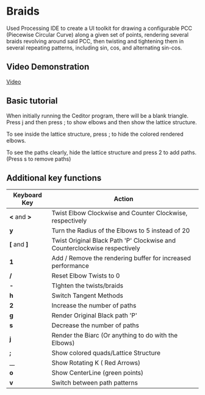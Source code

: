 # Braids
Used Processing IDE to create a UI toolkit for drawing a configurable PCC (Piecewise Circular Curve) along a given set of points, rendering several braids revolving around said PCC, then twisting and tightening them in several repeating patterns, including sin, cos, and alternating sin-cos.

## Video Demonstration
[Video](https://youtu.be/vdMAjpdXem0)

## Basic tutorial
When initially running the Ceditor program, there will be a blank triangle. Press j and then press ; to show elbows and then show the lattice structure.

To see inside the lattice structure, press ; to hide the colored rendered elbows.

To see the paths clearly, hide the lattice structure and press 2 to add paths. (Press s to remove paths)

## Additional key functions
|Keyboard Key | Action|
|-------------|------|
| __<__ and __>__	| Twist Elbow Clockwise and Counter Clockwise, respectively|
| __y__ |Turn the Radius of the Elbows to 5 instead of 20|
| __[__ and __]__	| Twist Original Black Path 'P' Clockwise and Counterclockwise respectively|
| __1__	| Add / Remove the rendering buffer for increased performance|
| __/__ |	Reset Elbow Twists to 0|
|	__-__	| TIghten the twists/braids|
| __h__	| Switch Tangent Methods|
| __2__	| Increase the number of paths|
| __g__ |	Render Original Black path 'P'|
| __s__ |	Decrease the number of paths|
| __j__ |	Render the Biarc (Or anything to do with the Elbows)|
| __;__	| Show colored quads/Lattice Structure|
| __\__	| Show Rotating K ( Red Arrows)|
| __o__	| Show CenterLine (green points)|
| __v__ |	Switch between path patterns|

